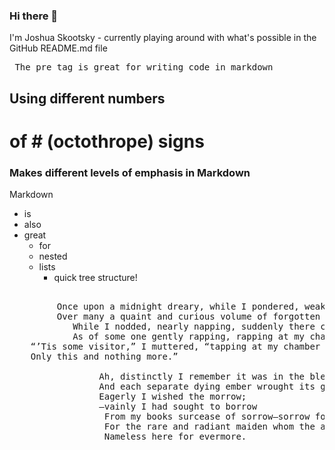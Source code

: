 ### Hi there 👋

I'm Joshua Skootsky - currently playing around with what's possible in the GitHub README.md file

<pre> The pre tag is great for writing code in markdown
</pre>

## Using different numbers
# of # (octothrope) signs
### Makes different levels of  emphasis in Markdown

Markdown
* is
* also
* great
  * for
  * nested
  * lists
    * quick tree structure!


<pre> 
         Once upon a midnight dreary, while I pondered, weak and weary,
         Over many a quaint and curious volume of forgotten lore—
            While I nodded, nearly napping, suddenly there came a tapping,
            As of some one gently rapping, rapping at my chamber door.
    “’Tis some visitor,” I muttered, “tapping at my chamber door—
    Only this and nothing more.”
            
                 Ah, distinctly I remember it was in the bleak December;
                 And each separate dying ember wrought its ghost upon the floor.
                 Eagerly I wished the morrow; 
                 —vainly I had sought to borrow
                  From my books surcease of sorrow—sorrow for the lost Lenore—
                  For the rare and radiant maiden whom the angels name Lenore—
                  Nameless here for evermore.
                  
                  </pre>


<!--
**JoshuaSkootsky/JoshuaSkootsky** is a ✨ _special_ ✨ repository because its `README.md` (this file) appears on your GitHub profile.

Here are some ideas to get you started:

- 🔭 I’m currently working on ...
- 🌱 I’m currently learning ...
- 👯 I’m looking to collaborate on ...
- 🤔 I’m looking for help with ...
- 💬 Ask me about ...
- 📫 How to reach me: ...
- 😄 Pronouns: ...
- ⚡ Fun fact: ...
-->
